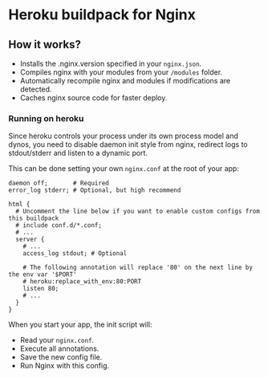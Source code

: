 Heroku buildpack for Nginx
==========================

## How it works?

* Installs the .nginx.version specified in your `nginx.json`.
* Compiles nginx with your modules from your `/modules` folder.
* Automatically recompile nginx and modules if modifications are detected.
* Caches nginx source code for faster deploy.

### Running on heroku

Since heroku controls your process under its own process model and dynos, you
need to disable daemon init style from nginx, redirect logs to stdout/stderr
and listen to a dynamic port.

This can be done setting your own `nginx.conf` at the root of your app:
```nginx
daemon off;       # Required
error_log stderr; # Optional, but high recommend

html {
  # Uncomment the line below if you want to enable custom configs from this buildpack
  # include conf.d/*.conf;
  # ...
  server {
    # ...
    access_log stdout; # Optional

    # The following annotation will replace '80' on the next line by the env var '$PORT'
    # heroku:replace_with_env:80:PORT
    listen 80;
    # ...
  }
}
```

When you start your app, the init script will:
* Read your `nginx.conf`.
* Execute all annotations.
* Save the new config file.
* Run Nginx with this config.
